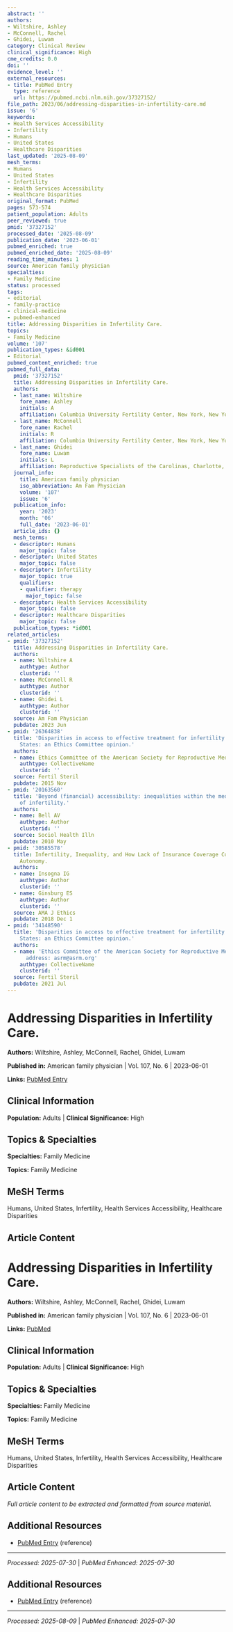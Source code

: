 ```yaml
---
abstract: ''
authors:
- Wiltshire, Ashley
- McConnell, Rachel
- Ghidei, Luwam
category: Clinical Review
clinical_significance: High
cme_credits: 0.0
doi: ''
evidence_level: ''
external_resources:
- title: PubMed Entry
  type: reference
  url: https://pubmed.ncbi.nlm.nih.gov/37327152/
file_path: 2023/06/addressing-disparities-in-infertility-care.md
issue: '6'
keywords:
- Health Services Accessibility
- Infertility
- Humans
- United States
- Healthcare Disparities
last_updated: '2025-08-09'
mesh_terms:
- Humans
- United States
- Infertility
- Health Services Accessibility
- Healthcare Disparities
original_format: PubMed
pages: 573-574
patient_population: Adults
peer_reviewed: true
pmid: '37327152'
processed_date: '2025-08-09'
publication_date: '2023-06-01'
pubmed_enriched: true
pubmed_enriched_date: '2025-08-09'
reading_time_minutes: 1
source: American family physician
specialties:
- Family Medicine
status: processed
tags:
- editorial
- family-practice
- clinical-medicine
- pubmed-enhanced
title: Addressing Disparities in Infertility Care.
topics:
- Family Medicine
volume: '107'
publication_types: &id001
- Editorial
pubmed_content_enriched: true
pubmed_full_data:
  pmid: '37327152'
  title: Addressing Disparities in Infertility Care.
  authors:
  - last_name: Wiltshire
    fore_name: Ashley
    initials: A
    affiliation: Columbia University Fertility Center, New York, New York.
  - last_name: McConnell
    fore_name: Rachel
    initials: R
    affiliation: Columbia University Fertility Center, New York, New York.
  - last_name: Ghidei
    fore_name: Luwam
    initials: L
    affiliation: Reproductive Specialists of the Carolinas, Charlotte, North Carolina.
  journal_info:
    title: American family physician
    iso_abbreviation: Am Fam Physician
    volume: '107'
    issue: '6'
  publication_info:
    year: '2023'
    month: '06'
    full_date: '2023-06-01'
  article_ids: {}
  mesh_terms:
  - descriptor: Humans
    major_topic: false
  - descriptor: United States
    major_topic: false
  - descriptor: Infertility
    major_topic: true
    qualifiers:
    - qualifier: therapy
      major_topic: false
  - descriptor: Health Services Accessibility
    major_topic: false
  - descriptor: Healthcare Disparities
    major_topic: false
  publication_types: *id001
related_articles:
- pmid: '37327152'
  title: Addressing Disparities in Infertility Care.
  authors:
  - name: Wiltshire A
    authtype: Author
    clusterid: ''
  - name: McConnell R
    authtype: Author
    clusterid: ''
  - name: Ghidei L
    authtype: Author
    clusterid: ''
  source: Am Fam Physician
  pubdate: 2023 Jun
- pmid: '26364838'
  title: 'Disparities in access to effective treatment for infertility in the United
    States: an Ethics Committee opinion.'
  authors:
  - name: Ethics Committee of the American Society for Reproductive Medicine
    authtype: CollectiveName
    clusterid: ''
  source: Fertil Steril
  pubdate: 2015 Nov
- pmid: '20163560'
  title: 'Beyond (financial) accessibility: inequalities within the medicalisation
    of infertility.'
  authors:
  - name: Bell AV
    authtype: Author
    clusterid: ''
  source: Sociol Health Illn
  pubdate: 2010 May
- pmid: '30585578'
  title: Infertility, Inequality, and How Lack of Insurance Coverage Compromises Reproductive
    Autonomy.
  authors:
  - name: Insogna IG
    authtype: Author
    clusterid: ''
  - name: Ginsburg ES
    authtype: Author
    clusterid: ''
  source: AMA J Ethics
  pubdate: 2018 Dec 1
- pmid: '34148590'
  title: 'Disparities in access to effective treatment for infertility in the United
    States: an Ethics Committee opinion.'
  authors:
  - name: 'Ethics Committee of the American Society for Reproductive Medicine. Electronic
      address: asrm@asrm.org'
    authtype: CollectiveName
    clusterid: ''
  source: Fertil Steril
  pubdate: 2021 Jul
---
```


# Addressing Disparities in Infertility Care.

**Authors:** Wiltshire, Ashley, McConnell, Rachel, Ghidei, Luwam

**Published in:** American family physician | Vol. 107, No. 6 | 2023-06-01

**Links:** [PubMed Entry](https://pubmed.ncbi.nlm.nih.gov/37327152/)

## Clinical Information

**Population:** Adults | **Clinical Significance:** High

## Topics & Specialties

**Specialties:** Family Medicine

**Topics:** Family Medicine

## MeSH Terms

Humans, United States, Infertility, Health Services Accessibility, Healthcare Disparities

## Article Content

# Addressing Disparities in Infertility Care.

**Authors:** Wiltshire, Ashley, McConnell, Rachel, Ghidei, Luwam

**Published in:** American family physician | Vol. 107, No. 6 | 2023-06-01

**Links:** [PubMed](https://pubmed.ncbi.nlm.nih.gov/37327152/)

## Clinical Information

**Population:** Adults | **Clinical Significance:** High

## Topics & Specialties

**Specialties:** Family Medicine

**Topics:** Family Medicine

## MeSH Terms

Humans, United States, Infertility, Health Services Accessibility, Healthcare Disparities

## Article Content

*Full article content to be extracted and formatted from source material.*

## Additional Resources

- [PubMed Entry](https://pubmed.ncbi.nlm.nih.gov/37327152/) (reference)

---

*Processed: 2025-07-30* | *PubMed Enhanced: 2025-07-30*

## Additional Resources

- [PubMed Entry](https://pubmed.ncbi.nlm.nih.gov/37327152/) (reference)

---

*Processed: 2025-08-09* | *PubMed Enhanced: 2025-07-30*
